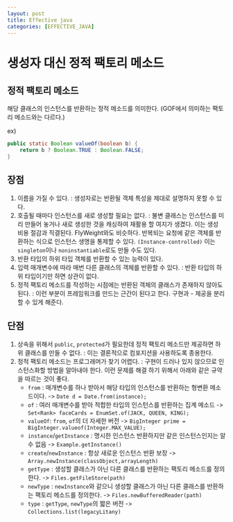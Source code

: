 ```yaml
---
layout: post
title: Effective java
categories: [EFFECTIVE_JAVA]
---
```






# 생성자 대신 정적 팩토리 메소드

## 정적 팩토리 메소드

해당 클래스의 인스턴스를 반환하는 정적 메소드를 의미한다. (GOF에서 의미하는 팩토리 메소드와는 다르다.)

ex)

```java
public static Boolean valueOf(boolean b) {
    return b ? Boolean.TRUE : Boolean.FALSE;
}
```

## 장점

1. 이름을 가질 수 있다. : 생성자로는 반환될 객체 특성을 제대로 설명하지 못할 수 있다. 
2. 호출될 때마다 인스턴스를 새로 생성할 필요는 없다. : 불변 클래스는 인스턴스를 미리 만들어 놓거나 새로 생성한 것을 캐싱하여 재활용 할 여지가 생겼다. 이는 생성 비용 절감과 직결된다. 
FlyWeight와도 비슷하다. 반복되는 요청에 같은 객체를 반환하는 식으로 인스턴스 생명을 통제할 수 있다. `(Instance-controlled)` 이는 `singleton`이나 
`noninstantiable`로도 만들 수도 있다. 
3. 반환 타입의 하위 타입 객체를 반환할 수 있는 능력이 있다. 
4. 입력 매개변수에 따라 매번 다른 클래스의 객체를 반환할 수 있다. : 반환 타입의 하위 타입이기만 하면 상관이 없다.  
5. 정적 팩토리 메소드를 작성하는 시점에는 반환된 객체의 클래스가 존재하지 않아도 된다. : 이런 부분이 프레임워크를 만드는 근간이 된다고 한다. 
구현과 - 제공을 분리할 수 있게 해준다. 

## 단점
1. 상속을 위해서 `public`, `protected`가 필요한데 정적 팩토리 메소드만 제공하면 하위 클래스를 만들 수 없다. : 이는 결론적으로 컴포지션을 사용하도록 종용한다.
2. 정적 팩토리 메소드는 프로그래머가 찾기 어렵다. : 구현이 드러나 있지 않으므로 인스턴스화할 방법을 알아내야 한다.  이런 문제를 해결 하기 위해서 아래와 같은 규약을 따르는 것이 좋다. 
    - `from` : 매개변수를 하나 받아서 해당 타입의 인스턴스를 반환하는 형변환 메소드이다. -> `Date d = Date.from(instance);`
    - `of` : 여러 매개변수를 받아 적합한 타입의 인스턴스를 반환하는 집계 메소드 -> `Set<Rank> faceCards = EnumSet.of(JACK, QUEEN, KING);`
    - `valueOf`: `from`, `of`의 더 자세한 버전 -> `BigInteger prime = BigInteger.valueof(Integer.MAX_VALUE);`
    - `instance`/`getInstance` : 명시한 인스턴스 반환하지만 같은 인스턴스인지는 알 수 없음 -> `Example.getInstance()`
    - `create`/`newInstance` : 항상 새로운 인스턴스 반환 보장 ->  `Array.newInstance(classObject,arrayLength)`
    - `getType` : 생성할 클래스가 아닌 다른 클래스를 반환하는 팩토리 메소드를 정의한다. -> `Files.getFileStore(path)`
    - `newType` : `newInstance`와 같으니 생성할 클래스가 아닌 다른 클래스를 반환하는 팩토리 메소드를 정의한다. -> `Files.newBufferedReader(path)`
    - `type` : `getType`, `newType`의 짧은 버전 -> `Collections.list(legacyLitany)`